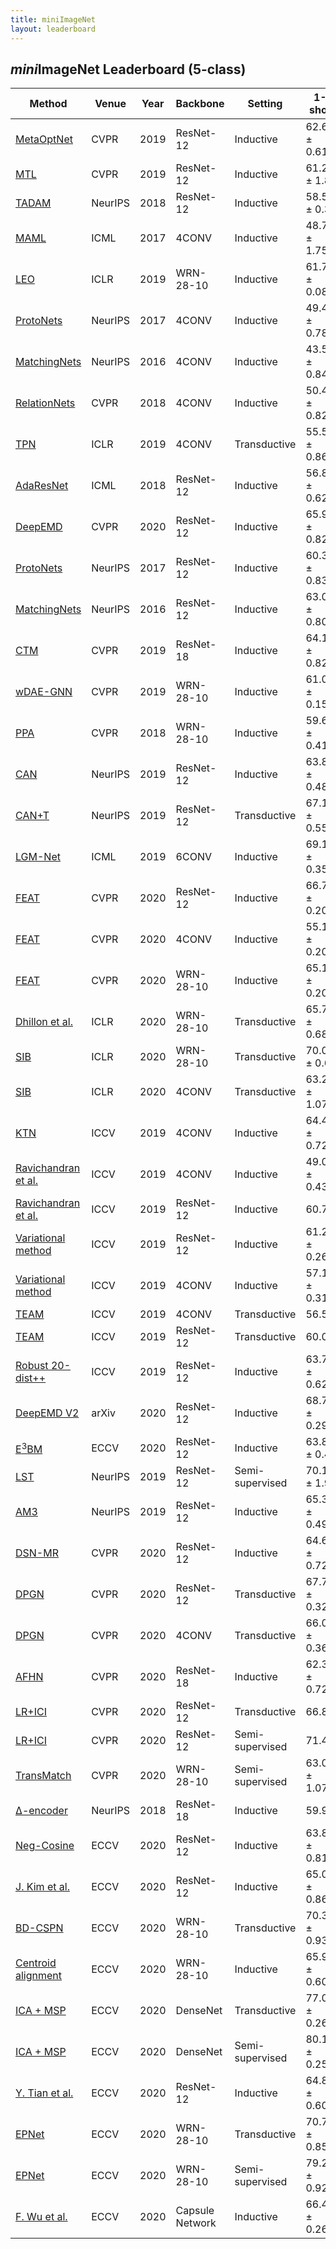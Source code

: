 ```yaml
---
title: miniImageNet
layout: leaderboard
---
```


## *mini*ImageNet Leaderboard (5-class)

Method   | Venue | Year | Backbone   | Setting | 1-shot      | 5-shot   | Code | Reported by 
------- | ------ | ---- | --------   | -----    | -----   | -----    | ---- | ----
[MetaOptNet](https://arxiv.org/pdf/1904.03758.pdf)     | CVPR   | 2019 | ResNet-12  | Inductive | 62.64 ± 0.61    | 78.63 ± 0.46     | [\[PyTorch\]](https://github.com/kjunelee/MetaOptNet) | [\[Source\]](https://arxiv.org/pdf/1904.03758.pdf)
[MTL](https://openaccess.thecvf.com/content_CVPR_2019/papers/Sun_Meta-Transfer_Learning_for_Few-Shot_Learning_CVPR_2019_paper.pdf)     | CVPR   | 2019 | ResNet-12  | Inductive | 61.2 ± 1.8    | 75.5 ± 0.8    | [\[PyTorch\]](https://github.com/yaoyao-liu/meta-transfer-learning/) | [\[Source\]](https://openaccess.thecvf.com/content_CVPR_2019/papers/Sun_Meta-Transfer_Learning_for_Few-Shot_Learning_CVPR_2019_paper.pdf)
[TADAM](http://papers.nips.cc/paper/7352-tadam-task-dependent-adaptive-metric-for-improved-few-shot-learning.pdf)     | NeurIPS   | 2018 | ResNet-12  | Inductive | 58.5 ± 0.3    | 76.7 ± 0.3     | [\[TensorFlow\]](https://github.com/ElementAI/TADAM) | [\[Source\]](http://papers.nips.cc/paper/7352-tadam-task-dependent-adaptive-metric-for-improved-few-shot-learning.pdf)
[MAML](https://arxiv.org/pdf/1703.03400.pdf) | ICML | 2017 | 4CONV | Inductive | 48.70 ± 1.75 | 63.11 ± 0.92  | [\[TensorFlow\]](https://github.com/cbfinn/maml) | [\[Source\]](https://arxiv.org/pdf/1703.03400.pdf)
[LEO](https://arxiv.org/pdf/1807.05960.pdf) | ICLR | 2019 | WRN-28-10 | Inductive | 61.76 ± 0.08 | 77.59 ± 0.12 | [\[TensorFlow\]](https://github.com/deepmind/leo) | [\[Source\]](https://arxiv.org/pdf/1807.05960.pdf)
[ProtoNets](https://arxiv.org/pdf/1703.05175.pdf) | NeurIPS | 2017 | 4CONV | Inductive | 49.42 ± 0.78 | 68.20 ± 0.66  | [\[PyTorch\]](https://github.com/orobix/Prototypical-Networks-for-Few-shot-Learning-PyTorch) | [\[Source\]](https://arxiv.org/pdf/1703.05175.pdf)
[MatchingNets](https://arxiv.org/pdf/1606.04080.pdf) | NeurIPS | 2016 | 4CONV | Inductive | 43.56 ± 0.84 | 55.31 ± 0.73  | [\[TensorFlow\]](https://github.com/AntreasAntoniou/MatchingNetworks) | [\[Source\]](https://arxiv.org/pdf/1904.03758.pdf)
[RelationNets](https://arxiv.org/pdf/1711.06025.pdf) | CVPR | 2018 | 4CONV | Inductive | 50.44 ± 0.82 | 65.32 ± 0.70  | [\[PyTorch\]](https://github.com/floodsung/LearningToCompare_FSL) | [\[Source\]](https://arxiv.org/pdf/1711.06025.pdf)
[TPN](https://arxiv.org/pdf/1805.10002.pdf) | ICLR | 2019 | 4CONV | Transductive | 55.51 ± 0.86 |  69.86 ± 0.65  | [\[TensorFlow\]](https://github.com/csyanbin/TPN) | [\[Source\]](https://arxiv.org/pdf/1904.03758.pdf)
[AdaResNet](https://arxiv.org/pdf/1712.09926.pdf) | ICML | 2018 | ResNet-12 | Inductive |  56.88 ± 0.62 | 71.94 ± 0.57  | None | [\[Source\]](https://arxiv.org/pdf/1711.06025.pdf)
[DeepEMD](https://openaccess.thecvf.com/content_CVPR_2020/papers/Zhang_DeepEMD_Few-Shot_Image_Classification_With_Differentiable_Earth_Movers_Distance_and_CVPR_2020_paper.pdf) | CVPR | 2020 | ResNet-12 | Inductive |  65.91 ± 0.82 | 82.41 ± 0.56  | [\[PyTorch\]](https://github.com/icoz69/DeepEMD) | [\[Source\]](https://openaccess.thecvf.com/content_CVPR_2020/papers/Zhang_DeepEMD_Few-Shot_Image_Classification_With_Differentiable_Earth_Movers_Distance_and_CVPR_2020_paper.pdf)
[ProtoNets](https://arxiv.org/pdf/1703.05175.pdf) | NeurIPS | 2017 | ResNet-12 | Inductive | 60.37 ± 0.83 | 78.02 ± 0.57  | [\[PyTorch\]](https://github.com/orobix/Prototypical-Networks-for-Few-shot-Learning-PyTorch) | [\[Source\]](https://openaccess.thecvf.com/content_CVPR_2020/papers/Zhang_DeepEMD_Few-Shot_Image_Classification_With_Differentiable_Earth_Movers_Distance_and_CVPR_2020_paper.pdf)
[MatchingNets](https://arxiv.org/pdf/1606.04080.pdf) | NeurIPS | 2016 | ResNet-12 | Inductive | 63.08 ± 0.80 | 75.99 ± 0.60  | [\[TensorFlow\]](https://github.com/AntreasAntoniou/MatchingNetworks) | [\[Source\]](https://openaccess.thecvf.com/content_CVPR_2020/papers/Zhang_DeepEMD_Few-Shot_Image_Classification_With_Differentiable_Earth_Movers_Distance_and_CVPR_2020_paper.pdf)
[CTM](https://arxiv.org/pdf/1905.11116.pdf) | CVPR | 2019 | ResNet-18 | Inductive | 64.12 ± 0.82  | 80.51 ± 0.13  | [\[PyTorch\]](https://github.com/Clarifai/few-shot-ctm) | [\[Source\]](https://arxiv.org/pdf/1905.11116.pdf)
[wDAE-GNN](https://arxiv.org/pdf/1905.01102.pdf) | CVPR | 2019 | WRN-28-10 | Inductive | 61.07 ± 0.15 | 76.75 ± 0.11  | [\[PyTorch\]](https://github.com/gidariss/wDAE_GNN_FewShot) | [\[Source\]](https://openaccess.thecvf.com/content_CVPR_2020/papers/Zhang_DeepEMD_Few-Shot_Image_Classification_With_Differentiable_Earth_Movers_Distance_and_CVPR_2020_paper.pdf)
[PPA](https://arxiv.org/pdf/1706.03466.pdf) | CVPR | 2018 | WRN-28-10 | Inductive | 59.60 ± 0.41 | 73.74 ± 0.19  | None | [\[Source\]](https://openaccess.thecvf.com/content_CVPR_2020/papers/Zhang_DeepEMD_Few-Shot_Image_Classification_With_Differentiable_Earth_Movers_Distance_and_CVPR_2020_paper.pdf)
[CAN](https://papers.nips.cc/paper/8655-cross-attention-network-for-few-shot-classification.pdf) | NeurIPS | 2019 | ResNet-12 | Inductive |  63.85 ± 0.48 | 79.44 ± 0.34 | [\[PyTorch\]](https://github.com/blue-blue272/fewshot-CAN) | [\[Source\]](https://papers.nips.cc/paper/8655-cross-attention-network-for-few-shot-classification.pdf)
[CAN+T](https://papers.nips.cc/paper/8655-cross-attention-network-for-few-shot-classification.pdf) | NeurIPS | 2019 | ResNet-12 | Transductive |  67.19 ± 0.55 | 80.64 ± 0.35  | [\[PyTorch\]](https://github.com/blue-blue272/fewshot-CAN) | [\[Source\]](https://papers.nips.cc/paper/8655-cross-attention-network-for-few-shot-classification.pdf)
[LGM-Net](https://arxiv.org/pdf/1905.06331.pdf) | ICML | 2019 | 6CONV | Inductive |  69.13 ± 0.35 | 71.18 ± 0.68  | [\[TensorFlow\]](https://github.com/likesiwell/LGM-Net/) | [\[Source\]](https://arxiv.org/pdf/1905.06331.pdf)
[FEAT](https://arxiv.org/pdf/1812.03664.pdf) | CVPR | 2020 | ResNet-12 | Inductive |  66.78 ± 0.20 | 82.05 ± 0.14  | [\[PyTorch\]](https://github.com/Sha-Lab/FEAT) | [\[Source\]](https://arxiv.org/pdf/1812.03664.pdf)
[FEAT](https://arxiv.org/pdf/1812.03664.pdf) | CVPR | 2020 | 4CONV | Inductive |  55.15 ± 0.20 | 71.61 ± 0.16  | [\[PyTorch\]](https://github.com/Sha-Lab/FEAT) | [\[Source\]](https://arxiv.org/pdf/1812.03664.pdf)
[FEAT](https://arxiv.org/pdf/1812.03664.pdf) | CVPR | 2020 | WRN-28-10 | Inductive |  65.10 ± 0.20 | 81.11 ± 0.14 | [\[PyTorch\]](https://github.com/Sha-Lab/FEAT) | [\[Source\]](https://arxiv.org/pdf/1812.03664.pdf)
[Dhillon et al.](https://openreview.net/pdf?id=rylXBkrYDS) | ICLR | 2020 | WRN-28-10 | Transductive |  65.73 ± 0.68 | 78.40 ± 0.52 | None | [\[Source\]](https://openreview.net/pdf?id=rylXBkrYDS)
[SIB](https://openreview.net/pdf?id=Hkg-xgrYvH) | ICLR | 2020 | WRN-28-10 | Transductive |  70.0 ± 0.6 | 79.2 ± 0.4 | [\[PyTorch\]](https://github.com/hushell/sib_meta_learn) | [\[Source\]](https://openreview.net/pdf?id=Hkg-xgrYvH)
[SIB](https://openreview.net/pdf?id=Hkg-xgrYvH) | ICLR | 2020 | 4CONV | Transductive |  63.26 ± 1.07 | 75.73 ± 0.71 | [\[PyTorch\]](https://github.com/hushell/sib_meta_learn) | [\[Source\]](https://openreview.net/pdf?id=Hkg-xgrYvH)
[KTN](https://openaccess.thecvf.com/content_ICCV_2019/papers/Peng_Few-Shot_Image_Recognition_With_Knowledge_Transfer_ICCV_2019_paper.pdf) | ICCV | 2019 | 4CONV | Inductive |  64.42 ± 0.72 | 74.16 ± 0.56 | None| [\[Source\]](https://openaccess.thecvf.com/content_ICCV_2019/papers/Peng_Few-Shot_Image_Recognition_With_Knowledge_Transfer_ICCV_2019_paper.pdf)
[Ravichandran et al.](https://openaccess.thecvf.com/content_ICCV_2019/papers/Ravichandran_Few-Shot_Learning_With_Embedded_Class_Models_and_Shot-Free_Meta_Training_ICCV_2019_paper.pdf) | ICCV | 2019 | 4CONV | Inductive | 49.07 ± 0.43 | 65.73 ± 0.36 | None| [\[Source\]](https://openaccess.thecvf.com/content_ICCV_2019/papers/Ravichandran_Few-Shot_Learning_With_Embedded_Class_Models_and_Shot-Free_Meta_Training_ICCV_2019_paper.pdf)
[Ravichandran et al.](https://openaccess.thecvf.com/content_ICCV_2019/papers/Ravichandran_Few-Shot_Learning_With_Embedded_Class_Models_and_Shot-Free_Meta_Training_ICCV_2019_paper.pdf) | ICCV | 2019 | ResNet-12 | Inductive | 60.71 | 77.64 | None| [\[Source\]](https://openaccess.thecvf.com/content_ICCV_2019/papers/Ravichandran_Few-Shot_Learning_With_Embedded_Class_Models_and_Shot-Free_Meta_Training_ICCV_2019_paper.pdf)
[Variational method](https://openaccess.thecvf.com/content_ICCV_2019/papers/Zhang_Variational_Few-Shot_Learning_ICCV_2019_paper.pdf) | ICCV | 2019 | ResNet-12 | Inductive |  61.23 ± 0.26 | 77.69 ± 0.17 | None | [\[Source\]](https://openaccess.thecvf.com/content_ICCV_2019/papers/Zhang_Variational_Few-Shot_Learning_ICCV_2019_paper.pdf)
[Variational method](https://openaccess.thecvf.com/content_ICCV_2019/papers/Zhang_Variational_Few-Shot_Learning_ICCV_2019_paper.pdf) | ICCV | 2019 | 4CONV| Inductive |  57.15 ± 0.31  | 71.54 ± 0.23 | None | [\[Source\]](https://openaccess.thecvf.com/content_ICCV_2019/papers/Zhang_Variational_Few-Shot_Learning_ICCV_2019_paper.pdf)
[TEAM](https://openaccess.thecvf.com/content_ICCV_2019/papers/Qiao_Transductive_Episodic-Wise_Adaptive_Metric_for_Few-Shot_Learning_ICCV_2019_paper.pdf) | ICCV | 2019 | 4CONV | Transductive |  56.57  |  72.04 | None | [\[Source\]](https://openaccess.thecvf.com/content_ICCV_2019/papers/Qiao_Transductive_Episodic-Wise_Adaptive_Metric_for_Few-Shot_Learning_ICCV_2019_paper.pdf)
[TEAM](https://openaccess.thecvf.com/content_ICCV_2019/papers/Qiao_Transductive_Episodic-Wise_Adaptive_Metric_for_Few-Shot_Learning_ICCV_2019_paper.pdf) | ICCV | 2019 | ResNet-12 | Transductive |  60.07  | 75.90 | None | [\[Source\]](https://openaccess.thecvf.com/content_ICCV_2019/papers/Qiao_Transductive_Episodic-Wise_Adaptive_Metric_for_Few-Shot_Learning_ICCV_2019_paper.pdf)
[Robust 20-dist++](https://openaccess.thecvf.com/content_ICCV_2019/papers/Dvornik_Diversity_With_Cooperation_Ensemble_Methods_for_Few-Shot_Classification_ICCV_2019_paper.pdf) | ICCV | 2019 | ResNet-12 | Inductive |63.73 ± 0.62  | 81.19 ± 0.43| [\[PyTorch\]](https://github.com/dvornikita/fewshot_ensemble) | [\[Source\]](https://openaccess.thecvf.com/content_ICCV_2019/papers/Dvornik_Diversity_With_Cooperation_Ensemble_Methods_for_Few-Shot_Classification_ICCV_2019_paper.pdf)
[DeepEMD V2](https://arxiv.org/pdf/2003.06777.pdf) | arXiv | 2020 | ResNet-12 | Inductive |  68.77 ± 0.29 | 84.13 ± 0.53  | [\[PyTorch\]](https://github.com/icoz69/DeepEMD) | [\[Source\]](https://arxiv.org/pdf/2003.06777.pdf)
[E<sup>3</sup>BM](https://arxiv.org/pdf/1904.08479.pdf) | ECCV | 2020 | ResNet-12 | Inductive |  63.8 ± 0.4 | 80.1 ± 0.3  | [\[PyTorch\]](https://gitlab.mpi-klsb.mpg.de/yaoyaoliu/e3bm) | [\[Source\]](https://arxiv.org/pdf/1904.08479.pdf)
[LST](https://papers.nips.cc/paper/9216-learning-to-self-train-for-semi-supervised-few-shot-classification.pdf) | NeurIPS | 2019 | ResNet-12 | Semi-supervised |  70.1 ± 1.9 | 78.7 ± 0.8  | [\[TensorFlow\]](https://github.com/xinzheli1217/learning-to-self-train) | [\[Source\]](https://papers.nips.cc/paper/9216-learning-to-self-train-for-semi-supervised-few-shot-classification.pdf)
[AM3](https://papers.nips.cc/paper/8731-adaptive-cross-modal-few-shot-learning.pdf) | NeurIPS | 2019 | ResNet-12 | Inductive |  65.30 ± 0.49 | 78.10 ± 0.36  | [\[TensorFlow\]](https://github.com/ElementAI/am3) | [\[Source\]](https://papers.nips.cc/paper/8731-adaptive-cross-modal-few-shot-learning.pdf)
[DSN-MR](https://openaccess.thecvf.com/content_CVPR_2020/papers/Simon_Adaptive_Subspaces_for_Few-Shot_Learning_CVPR_2020_paper.pdf) | CVPR | 2020 | ResNet-12 | Inductive |  64.60 ± 0.72 | 79.51 ± 0.50  | [\[PyTorch\]](https://github.com/chrysts/dsn_fewshot) | [\[Source\]](https://openaccess.thecvf.com/content_CVPR_2020/papers/Simon_Adaptive_Subspaces_for_Few-Shot_Learning_CVPR_2020_paper.pdf)
[DPGN](https://openaccess.thecvf.com/content_CVPR_2020/papers/Yang_DPGN_Distribution_Propagation_Graph_Network_for_Few-Shot_Learning_CVPR_2020_paper.pdf) | CVPR | 2020 | ResNet-12 | Transductive |  67.77 ± 0.32 | 84.60 ± 0.43  | [\[PyTorch\]](https://github.com/megvii-research/DPGN) | [\[Source\]](https://openaccess.thecvf.com/content_CVPR_2020/papers/Yang_DPGN_Distribution_Propagation_Graph_Network_for_Few-Shot_Learning_CVPR_2020_paper.pdf)
[DPGN](https://openaccess.thecvf.com/content_CVPR_2020/papers/Yang_DPGN_Distribution_Propagation_Graph_Network_for_Few-Shot_Learning_CVPR_2020_paper.pdf) | CVPR | 2020 | 4CONV | Transductive |  66.01 ± 0.36 | 82.83 ± 0.41  | [\[PyTorch\]](https://github.com/megvii-research/DPGN) | [\[Source\]](https://openaccess.thecvf.com/content_CVPR_2020/papers/Yang_DPGN_Distribution_Propagation_Graph_Network_for_Few-Shot_Learning_CVPR_2020_paper.pdf)
[AFHN](https://openaccess.thecvf.com/content_CVPR_2020/papers/Li_Adversarial_Feature_Hallucination_Networks_for_Few-Shot_Learning_CVPR_2020_paper.pdf) | CVPR | 2020 |  ResNet-18 | Inductive |  62.38 ± 0.72 | 78.16 ± 0.56 | None | [\[Source\]](https://openaccess.thecvf.com/content_CVPR_2020/papers/Li_Adversarial_Feature_Hallucination_Networks_for_Few-Shot_Learning_CVPR_2020_paper.pdf)
[LR+ICI](https://openaccess.thecvf.com/content_CVPR_2020/papers/Wang_Instance_Credibility_Inference_for_Few-Shot_Learning_CVPR_2020_paper.pdf) | CVPR | 2020 |  ResNet-12 | Transductive |  66.80 | 79.26 | [\[PyTorch\]](https://github.com/Yikai-Wang/ICI-FSL) | [\[Source\]](https://openaccess.thecvf.com/content_CVPR_2020/papers/Wang_Instance_Credibility_Inference_for_Few-Shot_Learning_CVPR_2020_paper.pdf)
[LR+ICI](https://openaccess.thecvf.com/content_CVPR_2020/papers/Wang_Instance_Credibility_Inference_for_Few-Shot_Learning_CVPR_2020_paper.pdf) | CVPR | 2020 |  ResNet-12 | Semi-supervised |  71.41 | 81.12 | [\[PyTorch\]](https://github.com/Yikai-Wang/ICI-FSL) | [\[Source\]](https://openaccess.thecvf.com/content_CVPR_2020/papers/Wang_Instance_Credibility_Inference_for_Few-Shot_Learning_CVPR_2020_paper.pdf)
[TransMatch](https://openaccess.thecvf.com/content_CVPR_2020/papers/Yu_TransMatch_A_Transfer-Learning_Scheme_for_Semi-Supervised_Few-Shot_Learning_CVPR_2020_paper.pdf) | CVPR | 2020 |  WRN-28-10 | Semi-supervised |  63.02 ± 1.07 | 82.24 ± 0.59 | None | [\[Source\]](https://openaccess.thecvf.com/content_CVPR_2020/papers/Yu_TransMatch_A_Transfer-Learning_Scheme_for_Semi-Supervised_Few-Shot_Learning_CVPR_2020_paper.pdf)
[∆-encoder](https://arxiv.org/pdf/1806.04734.pdf) | NeurIPS | 2018 |  ResNet-18 | Inductive |  59.9 | 69.7 | [\[TensorFlow\]](https://github.com/EliSchwartz/DeltaEncoder) | [\[Source\]](https://arxiv.org/pdf/1806.04734.pdf)
[Neg-Cosine](http://www.ecva.net/papers/eccv_2020/papers_ECCV/papers/123490426.pdf) | ECCV | 2020 |  ResNet-12 | Inductive |  63.85 ± 0.81 | 81.57 ± 0.56 | [\[PyTorch\]](https://github.com/bl0/negative-margin.few-shot) | [\[Source\]](http://www.ecva.net/papers/eccv_2020/papers_ECCV/papers/123490426.pdf)
[J. Kim et al.](http://www.ecva.net/papers/eccv_2020/papers_ECCV/papers/123460579.pdf) | ECCV | 2020 |  ResNet-12 | Inductive |  65.08 ± 0.86 |  82.70 ± 0.54 | [\[PyTorch\]](https://github.com/jaekyeom/MABAS) | [\[Source\]](http://www.ecva.net/papers/eccv_2020/papers_ECCV/papers/123460579.pdf)
[BD-CSPN](http://www.ecva.net/papers/eccv_2020/papers_ECCV/papers/123460715.pdf) | ECCV | 2020 |  WRN-28-10 | Transductive |  70.31 ± 0.93 |  81.89 ± 0.60 | None | [\[Source\]](http://www.ecva.net/papers/eccv_2020/papers_ECCV/papers/123460715.pdf)
[Centroid alignment](http://www.ecva.net/papers/eccv_2020/papers_ECCV/papers/123500018.pdf) | ECCV | 2020 |  WRN-28-10 | Inductive |  65.92 ± 0.60 | 82.85 ± 0.55 | [\[PyTorch\]](https://github.com/ArmanAfrasiyabi/associative-alignment-fs) | [\[Source\]](http://www.ecva.net/papers/eccv_2020/papers_ECCV/papers/123500018.pdf)
[ICA + MSP](http://www.ecva.net/papers/eccv_2020/papers_ECCV/papers/123520511.pdf) | ECCV | 2020 | DenseNet | Transductive |  77.06 ± 0.26 | 84.99 ± 0.14 | None | [\[Source\]](http://www.ecva.net/papers/eccv_2020/papers_ECCV/papers/123520511.pdf)
[ICA + MSP](http://www.ecva.net/papers/eccv_2020/papers_ECCV/papers/123520511.pdf) | ECCV | 2020 | DenseNet | Semi-supervised | 80.11 ± 0.25 |  85.78 ± 0.13 | None | [\[Source\]](http://www.ecva.net/papers/eccv_2020/papers_ECCV/papers/123520511.pdf)
[Y. Tian et al.](http://www.ecva.net/papers/eccv_2020/papers_ECCV/papers/123590256.pdf) | ECCV | 2020 | ResNet-12 | Inductive | 64.82 ± 0.60 | 82.14 ± 0.43 | [\[PyTorch\]](https://github.com/WangYueFt/rfs) | [\[Source\]](http://www.ecva.net/papers/eccv_2020/papers_ECCV/papers/123590256.pdf)
[EPNet](http://www.ecva.net/papers/eccv_2020/papers_ECCV/papers/123710120.pdf) | ECCV | 2020 | WRN-28-10 | Transductive | 70.74 ± 0.85 | 84.34 ± 0.53  | [\[PyTorch\]](https://github.com/ElementAI/embedding-propagation) | [\[Source\]](http://www.ecva.net/papers/eccv_2020/papers_ECCV/papers/123710120.pdf)
[EPNet](http://www.ecva.net/papers/eccv_2020/papers_ECCV/papers/123710120.pdf) | ECCV | 2020 | WRN-28-10 | Semi-supervised | 79.22 ± 0.92  | 88.05 ± 0.51  | [\[PyTorch\]](https://github.com/ElementAI/embedding-propagation) | [\[Source\]](http://www.ecva.net/papers/eccv_2020/papers_ECCV/papers/123710120.pdf)
[F. Wu et al.](http://www.ecva.net/papers/eccv_2020/papers_ECCV/papers/123730239.pdf) | ECCV | 2020 | Capsule Network | Inductive | 66.43 ± 0.26  | 82.13 ± 0.21  | None | [\[Source\]](http://www.ecva.net/papers/eccv_2020/papers_ECCV/papers/123730239.pdf)
